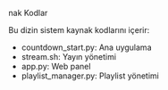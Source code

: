 nak Kodlar

Bu dizin sistem kaynak kodlarını içerir:
- countdown_start.py: Ana uygulama
- stream.sh: Yayın yönetimi
- app.py: Web panel
- playlist_manager.py: Playlist yönetimi
